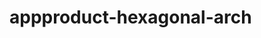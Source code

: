  # appproduct-hexagonal-arch                 
            
         
                 
            
           
                
                    
          
          
     
 
